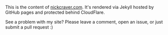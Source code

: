 This is the content of [nickcraver.com](http://nickcraver.com). It's rendered via Jekyll hosted by GitHub pages and protected behind CloudFlare. 

See a problem with my site? Please leave a comment, open an issue, or just submit a pull request :)